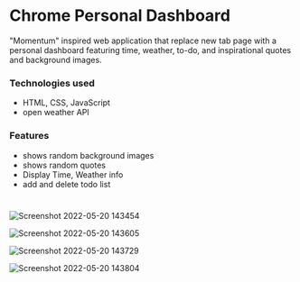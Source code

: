 ﻿# Chrome Personal Dashboard

"Momentum" inspired web application that replace new tab page with a personal dashboard featuring time, weather, to-do, and inspirational quotes and background images.

### Technologies used
- HTML, CSS, JavaScript
- open weather API

### Features
- shows random background images
- shows random quotes
- Display Time, Weather info
- add and delete todo list

#


![Screenshot 2022-05-20 143454](https://user-images.githubusercontent.com/91655432/169617394-6391961c-edb6-4d26-8bd3-739cea3f3a60.jpg)

![Screenshot 2022-05-20 143605](https://user-images.githubusercontent.com/91655432/169617483-37c64a57-c24e-44f9-9713-5df11f5a690d.jpg)

![Screenshot 2022-05-20 143729](https://user-images.githubusercontent.com/91655432/169617486-1709a450-995d-4973-a8fe-f2d53cdd168e.jpg)

![Screenshot 2022-05-20 143804](https://user-images.githubusercontent.com/91655432/169617491-f20ec466-4a49-4b1c-bebe-9e3c9a129850.jpg)
